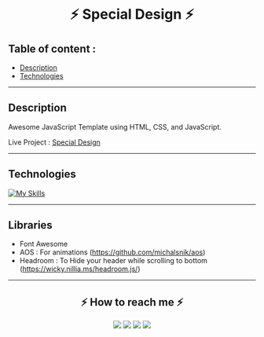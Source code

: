 <h1 align="center">⚡ Special Design ⚡</h1>

## Table of content : 

*  [Description](#description)
*  [Technologies](#technologies)

<hr>

## Description
Awesome JavaScript Template using HTML, CSS, and JavaScript.

Live Project :
<a href="https://ahmed-abohmaid.github.io/JS-Template/">Special Design</a>

<hr>

## Technologies 

[![My Skills](https://skillicons.dev/icons?i=css,html,js,bootstrap,&perline=10)](https://skillicons.dev)

<hr>

## Libraries 

* Font Awesome
* AOS : 
For animations 
(https://github.com/michalsnik/aos)
* Headroom :
To Hide your header while scrolling to bottom 
(https://wicky.nillia.ms/headroom.js/)


<hr>

<h2 align="center">⚡️ How to reach me ⚡️</h2>
  
<p align="center">
    <a href="mailto:ahmedmedo.am121212@gmail.com"><img src="https://img.shields.io/badge/-Gmail-D14836?style=for-the-badge&logo=Gmail&logoColor=white"></img></a>
    <a href="https://linkedin.com/in/ahmed-abohmaid"alt="Linkedin"><img src="https://img.shields.io/badge/LinkedIn-0077B5?style=for-the-badge&logo=linkedin&logoColor=white"></a>
    <a href="https://www.facebook.com/abohmaid13" alt="Facebook"><img src="https://img.shields.io/badge/Facebook-1877F2?style=for-the-badge&logo=facebook&logoColor=white"></a>
    <a href="https://github.com/Ahmed-AboHmaiD" alt="GitHub"><img src="https://img.shields.io/badge/GitHub-100000?style=for-the-badge&logo=github&logoColor=white"></a>
</p>
